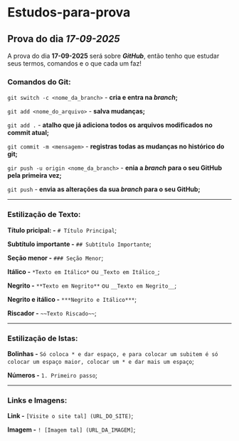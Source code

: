 # Estudos-para-prova
## Prova do dia ***17-09-2025***

A prova do dia **17-09-2025** será sobre ***GitHub***, então tenho que estudar seus termos, comandos e o que cada um faz!

### Comandos do Git:


`git switch -c <nome_da_branch>` - **cria e entra na ***branch***;**

`git add <nome_do_arquivo>` - **salva mudanças;**

`git add .` - **atalho que já adiciona todos os arquivos modificados no commit atual;**

`git commit -m <mensagem>` - **registras todas as mudanças no histórico do git;**

`gir push -u origin <nome_da_branch>` - **enia a ***branch*** para o seu GitHub pela primeira vez;**

`git push` - **envia as alterações da sua ***branch*** para o seu GitHub;**

___________________________________________________________________________________

### Estilização de Texto:


**Título pricipal: -** `# Título Principal`;

**Subtítulo importante -** `## Subtítulo Importante`;

**Seção menor -** `### Seção Menor`;

**Itálico -** `*Texto em Itálico*` ou `_Texto em Itálico_`;

**Negrito -** `**Texto em Negrito**` ou `__Texto em Negrito__`;

**Negrito e itálico -** `***Negrito e Itálico***`;

**Riscador -** `~~Texto Riscado~~`;

___________________________________________________________________________________

### Estilização de lstas:


**Bolinhas -** `Só coloca * e dar espaço, e para colocar um subitem é só colocar um espaço maior, colocar um * e dar mais um espaço`;

**Números -** `1. Primeiro passo`;

___________________________________________________________________________________

### Links e Imagens:


**Link -** `[Visite o site tal] (URL_DO_SITE)`;

**Imagem -** `! [Imagem tal] (URL_DA_IMAGEM]`;



